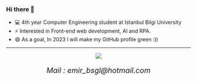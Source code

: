 ### Hi there 👋

* 💻 4th year Computer Engineering student at Istanbul Bilgi University
* ⚡ Interested in Front-end web development, AI and RPA.
* 😄 As a goal, In 2023 I will make my GitHub profile green :))

<hr>
<p align="center">
  
  <p align="center">
  <i style="font-size:20px;> Lets contact!</i>
  </p>   
            
            
            
<p align="center">          
<a href= "https://www.linkedin.com/in/emirbaşoğul/"><img src="https://img.icons8.com/material-outlined/30/000000/linkedin.png"/></a>
                                
</p>
                                                                                                                              
                                                                                                                              
<p align="center">
  Mail : emir_bsgl@hotmail.com
</p>

</p>

<!--
**Emirbasogul/Emirbasogul** is a ✨ _special_ ✨ repository because its `README.md` (this file) appears on your GitHub profile.

